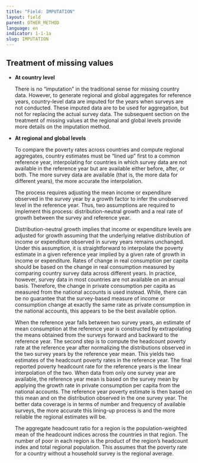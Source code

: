 ```yaml
---
title: "Field: IMPUTATION"
layout: field
parent: OTHER_METHOD
language: en
indicator: 1-1-1a
slug: IMPUTATION
---
```

## Treatment of missing values

* **At country level**

    There is no “imputation” in the traditional sense for missing country data. However, to generate regional and global aggregates for reference years, country-level data are imputed for the years when surveys are not conducted. These imputed data are to be used for aggregation, but not for replacing the actual survey data. The subsequent section on the treatment of missing values at the regional and global levels provide more details on the imputation method.
* **At regional and global levels**

    To compare the poverty rates across countries and compute regional aggregates, country estimates must be “lined up” first to a common reference year, interpolating for countries in which survey data are not available in the reference year but are available either before, after, or both. The more survey data are available (that is, the more data for different years), the more accurate the interpolation.

    The process requires adjusting the mean income or expenditure observed in the survey year by a growth factor to infer the unobserved level in the reference year. Thus, two assumptions are required to implement this process: distribution-neutral growth and a real rate of growth between the survey and reference year.

    Distribution-neutral growth implies that income or expenditure levels are adjusted for growth assuming that the underlying relative distribution of income or expenditure observed in survey years remains unchanged. Under this assumption, it is straightforward to interpolate the poverty estimate in a given reference year implied by a given rate of growth in income or expenditure. Rates of change in real consumption per capita should be based on the change in real consumption measured by comparing country survey data across different years. In practice, however, survey data in most countries are not available on an annual basis. Therefore, the change in private consumption per capita as measured from the national accounts is used instead. While, there can be no guarantee that the survey-based measure of income or consumption change at exactly the same rate as private consumption in the national accounts, this appears to be the best available option.

    When the reference year falls between two survey years, an estimate of mean consumption at the reference year is constructed by extrapolating the means obtained from the surveys forward and backward to the reference year. The second step is to compute the headcount poverty rate at the reference year after normalizing the distributions observed in the two survey years by the reference year mean. This yields two estimates of the headcount poverty rates in the reference year. The final reported poverty headcount rate for the reference years is the linear interpolation of the two. When data from only one survey year are available, the reference year mean is based on the survey mean by applying the growth rate in private consumption per capita from the national accounts. The reference year poverty estimate is then based on this mean and on the distribution observed in the one survey year. The better data coverage is in terms of number and frequency of available surveys, the more accurate this lining-up process is and the more reliable the regional estimates will be.

    The aggregate headcount ratio for a region is the population-weighted mean of the headcount indices across the countries in that region. The number of poor in each region is the product of the region’s headcount index and total regional population. This assumes that the poverty rate for a country without a household survey is the regional average.
